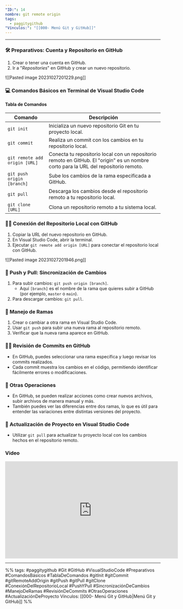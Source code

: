 ```yaml
---
"ID:": 14
nombre: git remote origin
tags:
  - paggitygithub
"Vínculos:": "[[000- Menú Git y GitHub]]"
---
```

___
### 🛠️ Preparativos: Cuenta y Repositorio en GitHub

1. Crear o tener una cuenta en GitHub.
2. Ir a "_Repositories_" en GitHub y crear un nuevo repositorio. 

![[Pasted image 20231027201229.png]]

### 💻 Comandos Básicos en Terminal de Visual Studio Code

#### Tabla de Comandos

| Comando | Descripción |
| ------- | ----------- |
| `git init` | Inicializa un nuevo repositorio Git en tu proyecto local. |
| `git commit` | Realiza un commit con los cambios en tu repositorio local. |
| `git remote add origin [URL]` | Conecta tu repositorio local con un repositorio remoto en GitHub. El "origin" es un nombre corto para la URL del repositorio remoto. |
| `git push origin [branch]` | Sube los cambios de la rama especificada a GitHub. |
| `git pull` | Descarga los cambios desde el repositorio remoto a tu repositorio local. |
| `git clone [URL]` | Clona un repositorio remoto a tu sistema local. |

### 👩‍💻 Conexión del Repositorio Local con GitHub



1. Copiar la URL del nuevo repositorio en GitHub.
2. En Visual Studio Code, abrir la terminal.
3. Ejecutar `git remote add origin [URL]` para conectar el repositorio local con GitHub.

![[Pasted image 20231027201946.png]]

### 🔄 Push y Pull: Sincronización de Cambios

1. Para subir cambios: `git push origin [branch]`.
    - Aquí `[branch]` es el nombre de la rama que quieres subir a GitHub (por ejemplo, `master` o `main`).
2. Para descargar cambios: `git pull`.

### 🌿 Manejo de Ramas

1. Crear o cambiar a otra rama en Visual Studio Code.
2. Usar `git push` para subir una nueva rama al repositorio remoto.
3. Verificar que la nueva rama aparece en GitHub.

### 🕵️‍♀️ Revisión de Commits en GitHub

- En GitHub, puedes seleccionar una rama específica y luego revisar los commits realizados.
- Cada commit muestra los cambios en el código, permitiendo identificar fácilmente errores o modificaciones.

### 📁 Otras Operaciones

- En GitHub, se pueden realizar acciones como crear nuevos archivos, subir archivos de manera manual y más.
- También puedes ver las diferencias entre dos ramas, lo que es útil para entender las variaciones entre distintas versiones del proyecto.

### 🔄 Actualización de Proyecto en Visual Studio Code

- Utilizar `git pull` para actualizar tu proyecto local con los cambios hechos en el repositorio remoto.

### Video

<iframe width="560" height="315" src="https://www.youtube.com/embed/7ylE8cm3mb0?si=_SHCMTvYwmBDFiOj&amp;start=4385" title="YouTube video player" frameborder="0" allow="accelerometer; autoplay; clipboard-write; encrypted-media; gyroscope; picture-in-picture; web-share" allowfullscreen></iframe>
 
___
%%
tags:  #paggitygithub  #Git #GitHub #VisualStudioCode #Preparativos #ComandosBásicos #TablaDeComandos #gitInit #gitCommit #gitRemoteAddOrigin #gitPush #gitPull #gitClone #ConexiónDelRepositorioLocal #PushYPull #SincronizaciónDeCambios #ManejoDeRamas #RevisiónDeCommits #OtrasOperaciones #ActualizaciónDeProyecto
Vínculos: [[000- Menú Git y GitHub|Menú Git y GitHub]]
%%


